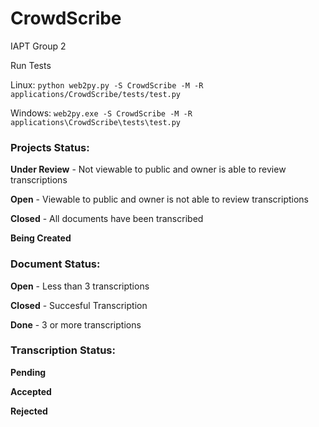 # CrowdScribe
IAPT Group 2

Run Tests

Linux:
`python web2py.py -S CrowdScribe -M -R applications/CrowdScribe/tests/test.py`

Windows:
`web2py.exe -S CrowdScribe -M -R applications\CrowdScribe\tests\test.py`


### Projects Status:
**Under Review** - Not viewable to public and owner is able to review transcriptions

**Open** - Viewable to public and owner is not able to review transcriptions

**Closed** - All documents have been transcribed

**Being Created**

### Document Status:

**Open** - Less than 3 transcriptions 

**Closed** - Succesful Transcription

**Done** - 3 or more transcriptions


### Transcription Status:

**Pending**

**Accepted**

**Rejected**
